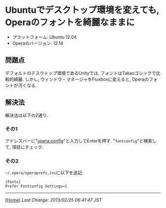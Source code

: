 <link href="http://skkzsh.github.com/style_sheet/markdown/markdown.css" rel="stylesheet" title="markdown"></link>

<link href="http://google-code-prettify.googlecode.com/svn/trunk/src/prettify.css" type="text/css" rel="stylesheet" />
<script type="text/javascript" src="http://code.jquery.com/jquery-latest.min.js"></script>
<script type="text/javascript" src="http://google-code-prettify.googlecode.com/svn/trunk/src/prettify.js"></script>
<script type="text/javascript">
$(function(){
    $('pre').css({
        'background-color': '#f6f6f6',
        'border': '1px dotted #ccc',
        'padding': '0.8em'
    });
    $('pre code').addClass('prettyprint');
    prettyPrint();
});
</script>

# Ubuntuでデスクトップ環境を変えても, Operaのフォントを綺麗なままに

- プラットフォーム: Ubuntu 12.04
- Operaのバージョン: 12.14

## 問題点

デフォルトのデスクトップ環境であるUnityでは, フォントはTakaoゴシックで比較的綺麗.
しかし, ウィンドウ・マネージャをFluxboxに変えると, Operaのフォントが汚くなる.

## 解決法

解決法は以下の2通り.

### その1

アドレスバーに"[opera:config](opera:config)"と入力してEnterを押す.
"`fontconfig`"と検索して, 項目にチェック.

### その2

`~/.opera/operaprefs.ini`に以下を追記.

    [Fonts]
    Prefer Fontconfig Settings=1

---
[[Home](../index.html)]
_Last Change: 2013/02/25 06:41:47 JST_
